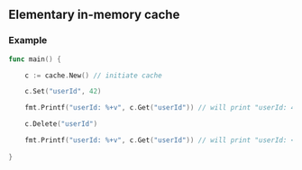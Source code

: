 ## Elementary in-memory cache

### Example

```go
func main() {

    c := cache.New() // initiate cache

    c.Set("userId", 42)

    fmt.Printf("userId: %+v", c.Get("userId")) // will print "userId: 42"

    c.Delete("userId")

    fmt.Printf("userId: %+v", c.Get("userId")) // will print "userId: <nil>"
    
}
```